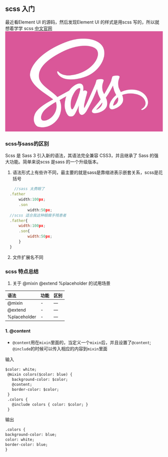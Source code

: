 ## scss 入门
最近看Element UI 的源码，然后发现Element UI 的样式是用scss 写的，所以就想着学学 scss
[中文官网](https://www.sass.hk)
![scss](./imgs/scss.jpg)

### scss与sass的区别
  Scss 是 Sass 3 引入新的语法，其语法完全兼容 CSS3，并且继承了 Sass 的强大功能。简单来说scss 是sass 的一个升级版本。
  1. 语法形式上有些许不同，最主要的就是sass是靠缩进表示嵌套关系，scss是花括号
  ```js
      //sass 太费眼了
    .father
        width:100px;
        .son
            width:50px;
    //scss 适合我这种眼瘸手残患者
    .father{
        width:100px;
        .son{
            width:50px;
        }
    } 
  ```
  2.  文件扩展名不同

### scss 特点总结
1.  关于 @mixin @extend %placeholder 的试用场景

| 语法 | 功能 | 区别 |
|:---------- |:-------- |:---------- |
| @mixin |  - | — |
| @extend | - | — |
| %placeholder | - | — |

###
#### 1. @content
* `@content`用在`mixin`里面的，当定义一个`mixin`后，并且设置了`@content`; `@include`的时候可以传入相应的内容到`mixin`里面

 输入
 ```
 $color: white;
  @mixin colors($color: blue) {
    background-color: $color;
    @content;
    border-color: $color;
  }
  .colors {
    @include colors { color: $color; }
  }
 ```
  输出

  ```
 .colors {
  background-color: blue;
  color: white;
  border-color: blue;
}
 ```
